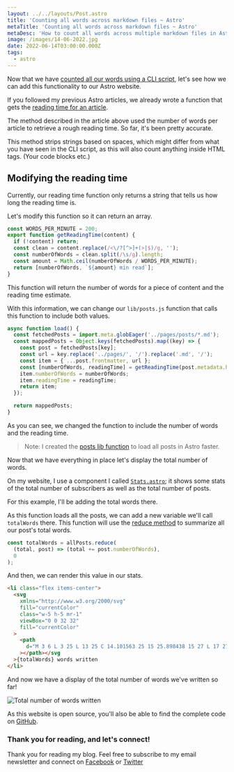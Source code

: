 ```yaml
---
layout: ../../layouts/Post.astro
title: 'Counting all words across markdown files ~ Astro'
metaTitle: 'Counting all words across markdown files ~ Astro'
metaDesc: 'How to count all words across multiple markdown files in Astro'
image: /images/14-06-2022.jpg
date: 2022-06-14T03:00:00.000Z
tags:
  - astro
---
```


Now that we have [counted all our words using a CLI script](https://daily-dev-tips.com/posts/counting-all-words-across-markdown-files-cli/), let's see how we can add this functionality to our Astro website.

If you followed my previous Astro articles, we already wrote a function that gets the [reading time for an article](https://daily-dev-tips.com/posts/adding-reading-time-to-astro-the-easy-way/).

The method described in the article above used the number of words per article to retrieve a rough reading time.
So far, it's been pretty accurate.

This method strips strings based on spaces, which might differ from what you have seen in the CLI script, as this will also count anything inside HTML tags. (Your code blocks etc.)

## Modifying the reading time

Currently, our reading time function only returns a string that tells us how long the reading time is.

Let's modify this function so it can return an array.

```js
const WORDS_PER_MINUTE = 200;
export function getReadingTime(content) {
  if (!content) return;
  const clean = content.replace(/<\/?[^>]+(>|$)/g, '');
  const numberOfWords = clean.split(/\s/g).length;
  const amount = Math.ceil(numberOfWords / WORDS_PER_MINUTE);
  return [numberOfWords, `${amount} min read`];
}
```

This function will return the number of words for a piece of content and the reading time estimate.

With this information, we can change our `lib/posts.js` function that calls this function to include both values.

```js
async function load() {
  const fetchedPosts = import.meta.globEager('../pages/posts/*.md');
  const mappedPosts = Object.keys(fetchedPosts).map((key) => {
    const post = fetchedPosts[key];
    const url = key.replace('../pages/', '/').replace('.md', '/');
    const item = { ...post.frontmatter, url };
    const [numberOfWords, readingTime] = getReadingTime(post.metadata.html);
    item.numberOfWords = numberOfWords;
    item.readingTime = readingTime;
    return item;
  });

  return mappedPosts;
}
```

As you can see, we changed the function to include the number of words and the reading time.

> Note: I created the [posts lib function](https://github.com/rebelchris/daily-dev-tips/blob/master/src/lib/posts.js) to load all posts in Astro faster.

Now that we have everything in place let's display the total number of words.

On my website, I use a component I called [`Stats.astro`](https://github.com/rebelchris/daily-dev-tips/blob/master/src/components/Stats.astro); it shows some stats of the total number of subscribers as well as the total number of posts.

For this example, I'll be adding the total words there.

As this function loads all the posts, we can add a new variable we'll call `totalWords` there. This function will use the [reduce method](https://daily-dev-tips.com/posts/javascript-reduce-method/) to summarize all our post's total words.

```js
const totalWords = allPosts.reduce(
  (total, post) => (total += post.numberOfWords),
  0
);
```

And then, we can render this value in our stats.

```html
<li class="flex items-center">
  <svg
    xmlns="http://www.w3.org/2000/svg"
    fill="currentColor"
    class="w-5 h-5 mr-1"
    viewBox="0 0 32 32"
    fill="currentColor"
  >
    <path
      d="M 3 6 L 3 25 L 13 25 C 14.101563 25 15 25.898438 15 27 L 17 27 C 17 25.898438 17.898438 25 19 25 L 29 25 L 29 6 L 19 6 C 17.808594 6 16.734375 6.527344 16 7.359375 C 15.265625 6.527344 14.191406 6 13 6 Z M 5 8 L 13 8 C 14.101563 8 15 8.898438 15 10 L 17 10 C 17 8.898438 17.898438 8 19 8 L 27 8 L 27 23 L 19 23 C 17.808594 23 16.734375 23.527344 16 24.359375 C 15.265625 23.527344 14.191406 23 13 23 L 5 23 Z M 15 12 L 15 14 L 17 14 L 17 12 Z M 15 16 L 15 18 L 17 18 L 17 16 Z M 15 20 L 15 22 L 17 22 L 17 20 Z"
    ></path></svg
  >{totalWords} words written
</li>
```

And now we have a display of the total number of words we've written so far!

![Total number of words written](https://cdn.hashnode.com/res/hashnode/image/upload/v1654324224474/eDlL2kQT_.png)

As this website is open source, you'll also be able to find the complete code on [GitHub](https://github.com/rebelchris/daily-dev-tips).

### Thank you for reading, and let's connect!

Thank you for reading my blog. Feel free to subscribe to my email newsletter and connect on [Facebook](https://www.facebook.com/DailyDevTipsBlog) or [Twitter](https://twitter.com/DailyDevTips1)
